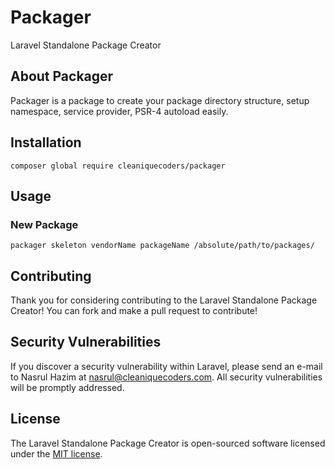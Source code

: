 # Packager

Laravel Standalone Package Creator

## About Packager

Packager is a package to create your package directory structure, setup namespace, service provider, PSR-4 autoload easily.

## Installation

```
composer global require cleaniquecoders/packager
```

## Usage

### New Package 

```
packager skeleton vendorName packageName /absolute/path/to/packages/
```

## Contributing

Thank you for considering contributing to the Laravel Standalone Package Creator! You can fork and make a pull request to contribute!

## Security Vulnerabilities

If you discover a security vulnerability within Laravel, please send an e-mail to Nasrul Hazim at nasrul@cleaniquecoders.com. All security vulnerabilities will be promptly addressed.

## License

The Laravel Standalone Package Creator is open-sourced software licensed under the [MIT license](http://opensource.org/licenses/MIT).